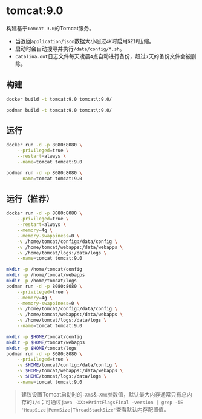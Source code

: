 # tomcat:9.0

构建基于`Tomcat-9.0`的Tomcat服务。
- 当返回`application/json`数据大小超过`4K`时启用`GZIP`压缩。
- 启动时会自动搜寻并执行`/data/config/*.sh`。
- `catalina.out`日志文件每天凌晨`4`点自动进行备份，超过`7`天的备份文件会被删除。

## 构建
```bash
docker build -t tomcat:9.0 tomcat\:9.0/

podman build -t tomcat:9.0 tomcat\:9.0/
```

## 运行
```bash
docker run -d -p 8080:8080 \
    --privileged=true \
    --restart=always \
    --name=tomcat tomcat:9.0

podman run -d -p 8080:8080 \
    --name=tomcat tomcat:9.0
```

## 运行（推荐）
```bash
docker run -d -p 8080:8080 \
    --privileged=true \
    --restart=always \
    --memory=4g \
    --memory-swappiness=0 \
    -v /home/tomcat/config:/data/config \
    -v /home/tomcat/webapps:/data/webapps \
    -v /home/tomcat/logs:/data/logs \
    --name=tomcat tomcat:9.0

mkdir -p /home/tomcat/config
mkdir -p /home/tomcat/webapps
mkdir -p /home/tomcat/logs
podman run -d -p 8080:8080 \
    --privileged=true \
    --memory=4g \
    --memory-swappiness=0 \
    -v /home/tomcat/config:/data/config \
    -v /home/tomcat/webapps:/data/webapps \
    -v /home/tomcat/logs:/data/logs \
    --name=tomcat tomcat:9.0

mkdir -p $HOME/tomcat/config
mkdir -p $HOME/tomcat/webapps
mkdir -p $HOME/tomcat/logs
podman run -d -p 8080:8080 \
    --privileged=true \
    -v $HOME/tomcat/config:/data/config \
    -v $HOME/tomcat/webapps:/data/webapps \
    -v $HOME/tomcat/logs:/data/logs \
    --name=tomcat tomcat:9.0
```

> 建议设置Tomcat启动时的`-Xms`&`-Xmx`参数值，默认最大内存通常只有总内存的`1/4`；可通过`java -XX:+PrintFlagsFinal -version | grep -iE 'HeapSize|PermSize|ThreadStackSize'`查看默认内存配置值。

